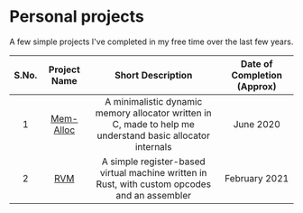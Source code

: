 # Personal projects

A few simple projects I've completed in my free time over the last few years.

| S.No. | Project Name | Short Description | Date of Completion (Approx) |
|:-----:|:------------:|:-----------------:|:---------------------------:|
| 1 | [Mem-Alloc](mem-alloc) | A minimalistic dynamic memory allocator written in C, made to help me understand basic allocator internals | June 2020 |
| 2 | [RVM](rvm) | A simple register-based virtual machine written in Rust, with custom opcodes and an assembler | February 2021 |
